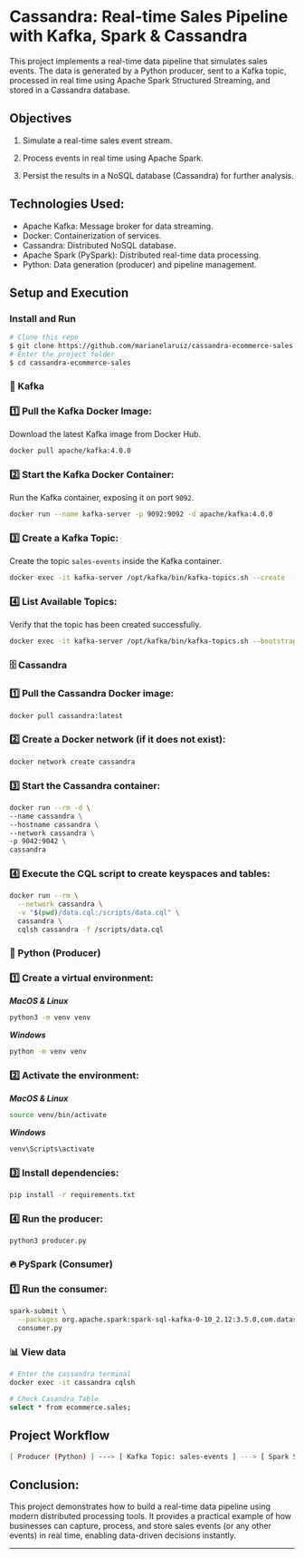 # Cassandra: Real-time Sales Pipeline with Kafka, Spark & Cassandra
This project implements a real-time data pipeline that simulates sales events. The data is generated by a Python producer, sent to a Kafka topic, processed in real time using Apache Spark Structured Streaming, and stored in a Cassandra database.

## Objectives
1. Simulate a real-time sales event stream.

2. Process events in real time using Apache Spark.

3. Persist the results in a NoSQL database (Cassandra) for further analysis.

## Technologies Used:

- Apache Kafka: Message broker for data streaming.
- Docker: Containerization of services.
- Cassandra: Distributed NoSQL database.
- Apache Spark (PySpark): Distributed real-time data processing.
- Python: Data generation (producer) and pipeline management.

## **Setup and Execution**

### **Install and Run**
```bash
# Clone this repo
$ git clone https://github.com/marianelaruiz/cassandra-ecommerce-sales
# Enter the project folder
$ cd cassandra-ecommerce-sales
```

### 🔗 Kafka

### **1️⃣ Pull the Kafka Docker Image:**

Download the latest Kafka image from Docker Hub.

```bash
docker pull apache/kafka:4.0.0
```

### **2️⃣ Start the Kafka Docker Container:**

Run the Kafka container, exposing it on port `9092`.

```bash
docker run --name kafka-server -p 9092:9092 -d apache/kafka:4.0.0
```

### **3️⃣ Create a Kafka Topic:**

Create the topic `sales-events` inside the Kafka container.

```bash
docker exec -it kafka-server /opt/kafka/bin/kafka-topics.sh --create  --topic sales-events   --bootstrap-server localhost:9092
```

### **4️⃣ List Available Topics:**

Verify that the topic has been created successfully.

```bash
docker exec -it kafka-server /opt/kafka/bin/kafka-topics.sh --bootstrap-server localhost:9092 --list
```

### 🗄️ Cassandra

### **1️⃣ Pull the Cassandra Docker image:**

```bash
docker pull cassandra:latest
```

### **2️⃣ Create a Docker network (if it does not exist):**

```bash
docker network create cassandra
```

### **3️⃣ Start the Cassandra container:**

```bash
docker run --rm -d \
--name cassandra \
--hostname cassandra \
--network cassandra \
-p 9042:9042 \
cassandra
```

### **4️⃣ Execute the CQL script to create keyspaces and tables:**

```bash
docker run --rm \
  --network cassandra \
  -v "$(pwd)/data.cql:/scripts/data.cql" \
  cassandra \
  cqlsh cassandra -f /scripts/data.cql
```

### 🐍 Python (Producer)

### **1️⃣ Create a virtual environment:**

***MacOS & Linux***

```bash
python3 -m venv venv
```

***Windows***
```bash
python -m venv venv 
```

### **2️⃣ Activate the environment:**

***MacOS & Linux***

```bash
source venv/bin/activate
```

***Windows***
```bash
venv\Scripts\activate
```


### **3️⃣ Install dependencies:**

```bash
pip install -r requirements.txt
```

### **4️⃣ Run the producer:**

```bash
python3 producer.py
```


### 🔥 PySpark (Consumer)

### **1️⃣ Run the consumer:**

```bash
spark-submit \
  --packages org.apache.spark:spark-sql-kafka-0-10_2.12:3.5.0,com.datastax.spark:spark-cassandra-connector_2.12:3.4.0 \
  consumer.py
```

### 📊 View data

```bash
# Enter the cassandra terminal
docker exec -it cassandra cqlsh
```

```bash
# Check Casandra Table
select * from ecommerce.sales;
```



##  Project Workflow

```bash
[ Producer (Python) ] ---> [ Kafka Topic: sales-events ] ---> [ Spark Streaming Consumer ] ---> [ Cassandra ]
```


## Conclusion:

This project demonstrates how to build a real-time data pipeline using modern distributed processing tools. It provides a practical example of how businesses can capture, process, and store sales events (or any other events) in real time, enabling data-driven decisions instantly.






---------------------------------------------------------
<!-- 
### **5️⃣ Set up the Environment:**

Clone the repository and create a virtual environment:

```bash
# Clone the repository
git clone https://github.com/marianelaruiz/kafka-ecommerce-sales.git
cd kafka-ecommerce-sales

# Create the virtual enviroment 
python3 -m venv kafka_venv

# Activate the virtual environment
source kafka_venv/bin/activate

# Install the dependencies
pip install -r requirements.txt

```

### **6️⃣ Run the Producer:**

Activate the virtual environment and start the producer to send data to the topic.

```bash
python3 producer.py
```

### **7️⃣ Run the Consumer:**

Execute the PySpark consumer to read and process the data from the Kafka topic.

```bash
spark-submit --packages org.apache.spark:spark-sql-kafka-0-10_2.12:3.5.0 consumer.py
```

### **8️⃣ Stop the Process:**
To stop any Kafka service, press Ctrl + C in the terminal.

---

 -->



